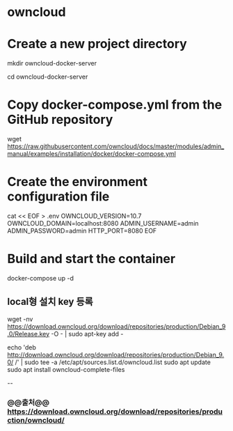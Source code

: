 # owncloud


# Create a new project directory
mkdir owncloud-docker-server

cd owncloud-docker-server

# Copy docker-compose.yml from the GitHub repository
wget https://raw.githubusercontent.com/owncloud/docs/master/modules/admin_manual/examples/installation/docker/docker-compose.yml

# Create the environment configuration file
cat << EOF > .env
OWNCLOUD_VERSION=10.7
OWNCLOUD_DOMAIN=localhost:8080
ADMIN_USERNAME=admin
ADMIN_PASSWORD=admin
HTTP_PORT=8080
EOF

# Build and start the container
docker-compose up -d



## local형 설치 key 등록

wget -nv https://download.owncloud.org/download/repositories/production/Debian_9.0/Release.key -O - | sudo apt-key add -

echo 'deb http://download.owncloud.org/download/repositories/production/Debian_9.0/ /' | sudo tee -a /etc/apt/sources.list.d/owncloud.list
sudo apt update
sudo apt install owncloud-complete-files

--
### @@출처@@ https://download.owncloud.org/download/repositories/production/owncloud/
